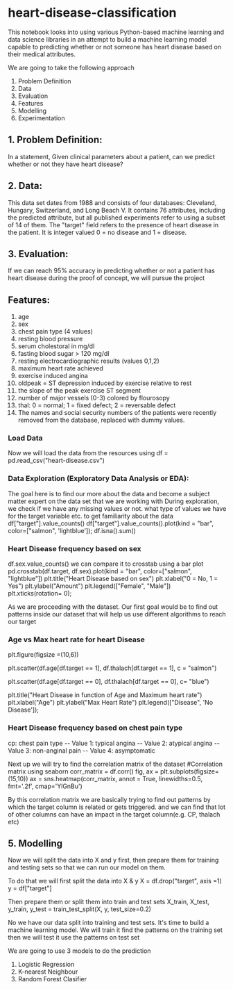 # heart-disease-classification

This notebook looks into using various Python-based machine learning and data science libraries in an attempt to build a machine learning model capable to predicting whether or not someone has heart disease based on their medical attributes.

We are going to take the following approach
1. Problem Definition
2. Data
3. Evaluation
4. Features
5. Modelling
6. Experimentation

## 1. Problem Definition: 
In a statement, Given clinical parameters about a patient, can we predict whether or not they have heart disease?

## 2. Data: 
This data set dates from 1988 and consists of four databases: Cleveland, Hungary, Switzerland, and Long Beach V. It contains 76 attributes, including the predicted attribute, but all published experiments refer to using a subset of 14 of them. The "target" field refers to the presence of heart disease in the patient. It is integer valued 0 = no disease and 1 = disease.

## 3. Evaluation:
If we can reach 95% accuracy in predicting whether or not a patient has heart disease during the proof of concept, we will pursue the project

## Features:

1. age
2. sex
3. chest pain type (4 values)
4. resting blood pressure
5. serum cholestoral in mg/dl
6. fasting blood sugar > 120 mg/dl
7. resting electrocardiographic results (values 0,1,2)
8. maximum heart rate achieved
9. exercise induced angina
10. oldpeak = ST depression induced by exercise relative to rest
11. the slope of the peak exercise ST segment
12. number of major vessels (0-3) colored by flourosopy
13. thal: 0 = normal; 1 = fixed defect; 2 = reversable defect
14. The names and social security numbers of the patients were recently removed from the database, replaced with dummy values.

### Load Data
Now we will load the data from the resources using df = pd.read_csv("heart-disease.csv")

### Data Exploration (Exploratory Data Analysis or EDA): 
The goal here is to find our more about the data and become a subject matter expert on the data set that we are working with
During exploration, we check if we have any missing values or not. what type of values we have for the target variable etc. to get familiarity about the data
df["target"].value_counts()
df["target"].value_counts().plot(kind = "bar", color=["salmon", 'lightblue']);
df.isna().sum()

### Heart Disease frequency based on sex
df.sex.value_counts()
we can compare it to crosstab using a bar plot
pd.crosstab(df.target, df.sex).plot(kind = "bar", color=["salmon", "lightblue"])
plt.title("Heart Disease based on sex")
plt.xlabel("0 = No, 1 = Yes")
plt.ylabel("Amount")
plt.legend(["Female", "Male"])
plt.xticks(rotation= 0);

As we are proceeding with the dataset. Our first goal would be to find out patterns inside our dataset that will help us use different algorithms to reach our target

### Age vs Max heart rate for heart Disease
plt.figure(figsize =(10,6))

plt.scatter(df.age[df.target == 1],
           df.thalach[df.target == 1],
           c = "salmon")

plt.scatter(df.age[df.target == 0],
           df.thalach[df.target == 0],
           c= "blue")

plt.title("Heart Disease in function of Age and Maximum heart rate")
plt.xlabel("Age")
plt.ylabel("Max Heart Rate")
plt.legend(["Disease", 'No Disease']);

### Heart Disease frequency based on chest pain type
cp: chest pain type
        -- Value 1: typical angina
        -- Value 2: atypical angina
        -- Value 3: non-anginal pain
        -- Value 4: asymptomatic

Next up we will try to find the correlation matrix of the dataset 
#Correlation matrix using seaborn
corr_matrix = df.corr()
fig, ax = plt.subplots(figsize=(15,10))
ax = sns.heatmap(corr_matrix, annot = True, linewidths=0.5, fmt='.2f', cmap='YlGnBu')

By this correlation matrix we are basically trying to find out patterns by which the target column is related or gets triggered. and we can find that lot of other columns can have an impact in the target column(e.g. CP, thalach etc)

## 5. Modelling
Now we will split the data into X and y first, then prepare them for training and testing sets so that we can run our model on them.

To do that we will first split the data into X & y
X = df.drop("target", axis =1)
y = df["target"]

Then prepare them or split them into train and test sets
X_train, X_test, y_train, y_test = train_test_split(X, y, test_size=0.2)

No we have our data split into training and test sets. It's time to build a machine learning model.
We will train it find the patterns on the training set
then we will test it use the patterns on test set

We are going to use 3 models to do the prediction
1. Logistic Regression
2. K-nearest Neighbour
3. Random Forest Clasifier
